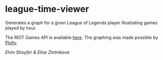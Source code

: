 league-time-viewer
===============

Generates a graph for a given League of Legends player illustrating games played by hour.

The RIOT Games API is available <a href="https://developer.riotgames.com/">here</a>.
The graphing was made possible by <a href="https://plot.ly">Plotly</a>.

*Elvin Shoyfer & Elise Zlotnikova*
